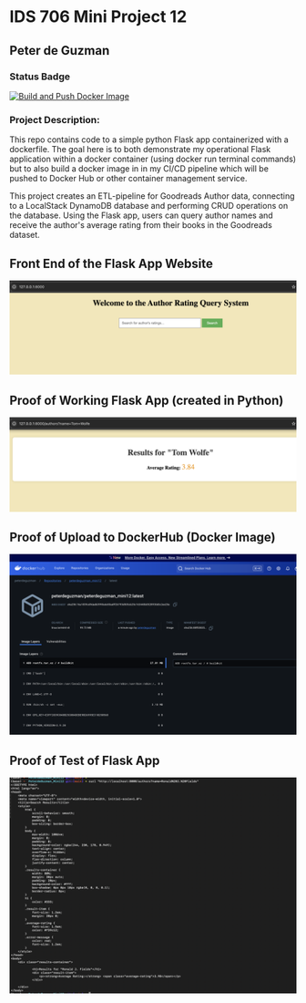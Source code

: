 # IDS 706 Mini Project 12

## Peter de Guzman

### Status Badge
[![Build and Push Docker Image](https://github.com/nogibjj/PeterdeGuzman_Mini12/actions/workflows/cicd.yml/badge.svg)](https://github.com/nogibjj/PeterdeGuzman_Mini12/actions/workflows/cicd.yml)

### Project Description:
This repo contains code to a simple python Flask app containerized with a dockerfile. The goal here is to both demonstrate my operational Flask application within a docker container (using docker run terminal commands) but to also build a docker image in in my CI/CD pipeline which will be pushed to Docker Hub or other container management service.

This project creates an ETL-pipeline for Goodreads Author data, connecting to a LocalStack DynamoDB database and performing CRUD operations on the database. Using the Flask app, users can query author names and receive the author's average rating from their books in the Goodreads dataset.

## Front End of the Flask App Website
![alt text](flaskfrontend.png)

## Proof of Working Flask App (created in Python)
![alt text](queryresult.png)

## Proof of Upload to DockerHub (Docker Image)
![alt text](public_dockerimage.png)

## Proof of Test of Flask App
![alt text](testcurl.png)

